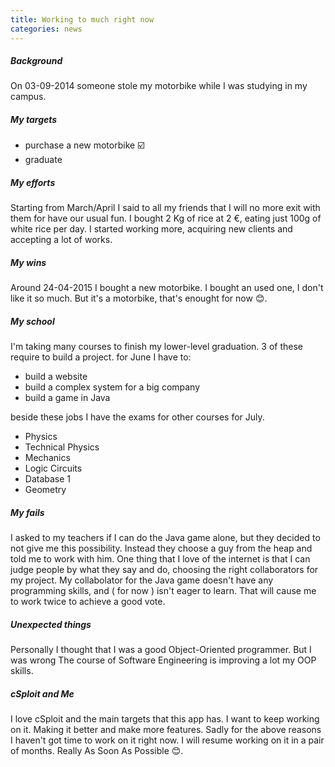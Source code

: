 ```yaml
---
title: Working to much right now
categories: news
---
```


##### Background

On 03-09-2014 someone stole my motorbike while I was studying in my campus.

##### My targets

  - purchase a new motorbike :ballot_box_with_check:
  - graduate

##### My efforts

Starting from March/April I said to all my friends that I will no more exit with them for have our usual fun.
I bought 2 Kg of rice at 2 €, eating just 100g of white rice per day.
I started working more, acquiring new clients and accepting a lot of works.

##### My wins

Around 24-04-2015 I bought a new motorbike.
I bought an used one, I don't like it so much.
But it's a motorbike, that's enought for now :blush:.

##### My school

I'm taking many courses to finish my lower-level graduation.
3 of these require to build a project.
for June I have to:

  - build a website
  - build a complex system for a big company
  - build a game in Java

beside these jobs I have the exams for other courses for July.

  - Physics
  - Technical Physics
  - Mechanics
  - Logic Circuits
  - Database 1
  - Geometry

##### My fails

I asked to my teachers if I can do the Java game alone, but they decided to not give me this possibility.
Instead they choose a guy from the heap and told me to work with him.
One thing that I love of the internet is that I can judge people by what they say and do,
choosing the right collaborators for my project.
My collabolator for the Java game doesn't have any programming skills, and ( for now ) isn't eager to learn.
That will cause me to work twice to achieve a good vote.

##### Unexpected things

Personally I thought that I was a good Object-Oriented programmer. But I was wrong
The course of Software Engineering is improving a lot my OOP skills.

##### cSploit and Me

I love cSploit and the main targets that this app has.
I want to keep working on it. Making it better and make more features.
Sadly for the above reasons I haven't got time to work on it right now.
I will resume working on it in a pair of months. Really As Soon As Possible :blush:.
